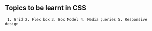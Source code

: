 ## Topics to be learnt in CSS
` 1. Grid
2. Flex box
3. Box Model
4. Media queries
5. Responsive design`
